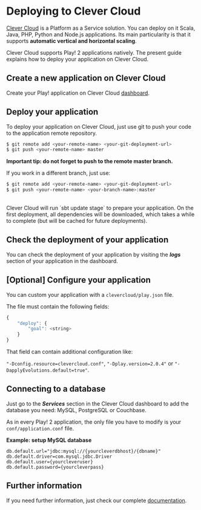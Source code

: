 <!--- Copyright (C) 2009-2013 Typesafe Inc. <http://www.typesafe.com> -->
# Deploying to Clever Cloud
[Clever Cloud](http://www.clever-cloud.com/en) is a Platform as a Service solution. You can deploy on it Scala, Java, PHP, Python and Node.js applications. Its main particularity is that it supports **automatic vertical and horizontal scaling**.

Clever Cloud supports Play! 2 applications natively. The present guide explains how to deploy your application on Clever Cloud.

## Create a new application on Clever Cloud

Create your Play! application on Clever Cloud [dashboard](https://console.clever-cloud.com).

## Deploy your application

To deploy your application on Clever Cloud, just use git to push your code to the application remote repository.


```bash
$ git remote add <your-remote-name> <your-git-deployment-url>
$ git push <your-remote-name> master
```

**Important tip: do not forget to push to the remote master branch.**

If you work in a different branch, just use: 

```bash
$ git remote add <your-remote-name> <your-git-deployment-url>
$ git push <your-remote-name> <your-branch-name>:master
```

<br/>
Clever Cloud will run `sbt update stage` to prepare your application. On the first deployment, all dependencies will be downloaded, which takes a while to complete (but will be cached for future deployments).


## Check the deployment of your application

You can check the deployment of your application by visiting the ***logs*** section of your application in the dashboard.


## [Optional] Configure your application
You can custom your application with a `clevercloud/play.json` file.

The file must contain the following fields:

```javascript
{
    "deploy": {
        "goal": <string>
    }
}
```

That field can contain additional configuration like:

`"-Dconfig.resource=clevercloud.conf"`, `"-Dplay.version=2.0.4"` or `"-DapplyEvolutions.default=true"`.

## Connecting to a database

Just go to the ***Services*** section in the Clever Cloud dashboard to add the database you need: MySQL, PostgreSQL or Couchbase.

As in every Play! 2 application, the only file you have to modify is your `conf/application.conf` file.

**Example: setup MySQL database**

```
db.default.url="jdbc:mysql://{yourcleverdbhost}/{dbname}"
db.default.driver=com.mysql.jdbc.Driver
db.default.user={yourcleveruser}
db.default.password={yourcleverpass}
```

## Further information
If you need further information, just check our complete [documentation](http://doc.clever-cloud.com/java/play-framework-2/).
